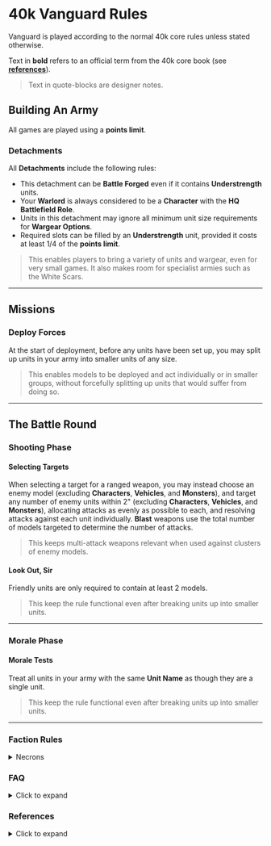 # 40k Vanguard Rules

Vanguard is played according to the normal 40k core rules unless stated otherwise.

Text in **bold** refers to an official term from the 40k core book (see [**references**](https://github.com/JoshuaCarter/Vanguard-40k/blob/main/VanguardRules.md#references)).

> Text in quote-blocks are designer notes.

## Building An Army

All games are played using a **points limit**.

### Detachments

All **Detachments** include the following rules:

- This detachment can be **Battle Forged** even if it contains **Understrength** units.
- Your **Warlord** is always considered to be a **Character** with the **HQ** **Battlefield Role**.
- Units in this detachment may ignore all minimum unit size requirements for **Wargear Options**.
- Required slots can be filled by an **Understrength** unit, provided it costs at least 1/4 of the **points limit**.

> This enables players to bring a variety of units and wargear, even for very small games. It also makes room for specialist armies such as the White Scars.

---

## Missions

### Deploy Forces

At the start of deployment, before any units have been set up, you may split up units in your army into smaller units of any size.

> This enables models to be deployed and act individually or in smaller groups, without forcefully splitting up units that would suffer from doing so.

---

## The Battle Round

### Shooting Phase

#### Selecting Targets

When selecting a target for a ranged weapon, you may instead choose an enemy model (excluding **Characters**, **Vehicles**, and **Monsters**), and target any number of enemy units within 2" (excluding **Characters**, **Vehicles**, and **Monsters**), allocating attacks as evenly as possible to each, and resolving attacks against each unit individually. **Blast** weapons use the total number of models targeted to determine the number of attacks.

> This keeps multi-attack weapons relevant when used against clusters of enemy models.

#### Look Out, Sir

Friendly units are only required to contain at least 2 models.

> This keep the rule functional even after breaking units up into smaller units.

---

### Morale Phase

#### Morale Tests

Treat all units in your army with the same **Unit Name** as though they are a single unit.

> This keep the rule functional even after breaking units up into smaller units.

---

### Faction Rules

<details>
  <summary>Necrons</summary>

---

#### Reanimation Protocols

Reanimation Protocols *always* activates when a model with this ability is destroyed.

Successful Reanimation Protocol rolls go into a dice pool that is shared between all models with the destroyed model's ***Unit Name***. This pool persists until the end of the phase.

Until the end of the phase, any time you add dice to a pool, you can immediately use the dice in that pool to reanimate destroyed models with the same ***Unit Name*** as that pool, provided they were destroyed during this phase.

At the end of each phase, all dice in all pools are discarded.

> Reanimation Protocol isn't easily translated for Vanguard, but this keeps the odds of reanimating fairly consistent with the normal rules. It would be a good idea to mark the location of destroyed units until the end of the phase.

---

</details>

### FAQ

<details>
  <summary>Click to expand</summary>

---

#### *Q: I found a rule that doesn't work in Vanguard, what should I do?*

A: Let us know by [rasing an issue](https://github.com/JoshuaCarter/Vanguard-40k/issues/new) (the more info the better).

---

#### *Q: Can I use a BattleField Size of 22"x30" (like Kill Team)?*

A: Yes, provided your opponent agrees.

---

#### *Q: Is there a minimum/maximum points limit?*

A: Vanguard allows for games of any size, however 150 points is the recommended minimum.

---

</details>

### References

<details>
  <summary>Click to expand</summary>

---

| Term | Core Book Page # |
| --- | --- |
| **Battlefield Role** | 247 |
| **Battle Forged** | 244 |
| **Blast** | 218 |
| **Combat Attrition Test** | 233 |
| **Detachment** | 246 |
| **Half-strength** | 201 |
| **HQ** | 247 |
| **Look Out, Sir** | 219 |
| **Morale Test** | 233 |
| **Deploy Forces** | 236 |
| **Points Limit** | 241 |
| **Selecting Targets** | 216 |
| **Starting Strength** | 201 |
| **Understrength** | 241 |
| **Unit Coherency** | 198 |
| **Unit Name** | 202 |
| **Visible** | 216 |
| **Wargear Options** | 203 |
| **Warlord** | 238 |
</details>
